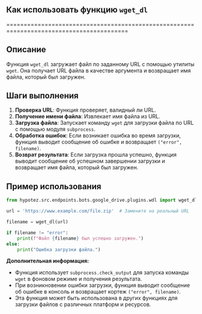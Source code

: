 ## Как использовать функцию `wget_dl`
=========================================================================================

Описание
-------------------------
Функция `wget_dl`  загружает файл по заданному URL с помощью утилиты `wget`. Она получает URL файла в качестве аргумента и возвращает имя файла, который был загружен.

Шаги выполнения
-------------------------
1. **Проверка URL**: Функция проверяет, валидный ли URL.
2. **Получение имени файла**: Извлекает имя файла из URL.
3. **Загрузка файла**: Запускает команду `wget` для загрузки файла по URL с помощью модуля `subprocess`.
4. **Обработка ошибок**: Если возникает ошибка во время загрузки, функция выводит сообщение об ошибке и возвращает `("error", filename)`.
5. **Возврат результата**: Если загрузка прошла успешно, функция выводит сообщение об успешном завершении загрузки и возвращает имя файла, который был загружен.

Пример использования
-------------------------

```python
from hypotez.src.endpoints.bots.google_drive.plugins.wdl import wget_dl

url = 'https://www.example.com/file.zip'  # Замените на реальный URL

filename = wget_dl(url)

if filename != "error":
    print(f"Файл {filename} был успешно загружен.")
else:
    print("Ошибка загрузки файла.")
```

**Дополнительная информация:**

- Функция использует `subprocess.check_output` для запуска команды `wget` в фоновом режиме и получения результата.
- При возникновении ошибки загрузки, функция выводит сообщение об ошибке в консоль и возвращает кортеж `("error", filename)`.
- Эта функция может быть использована в других функциях для загрузки файлов с различных платформ и ресурсов.